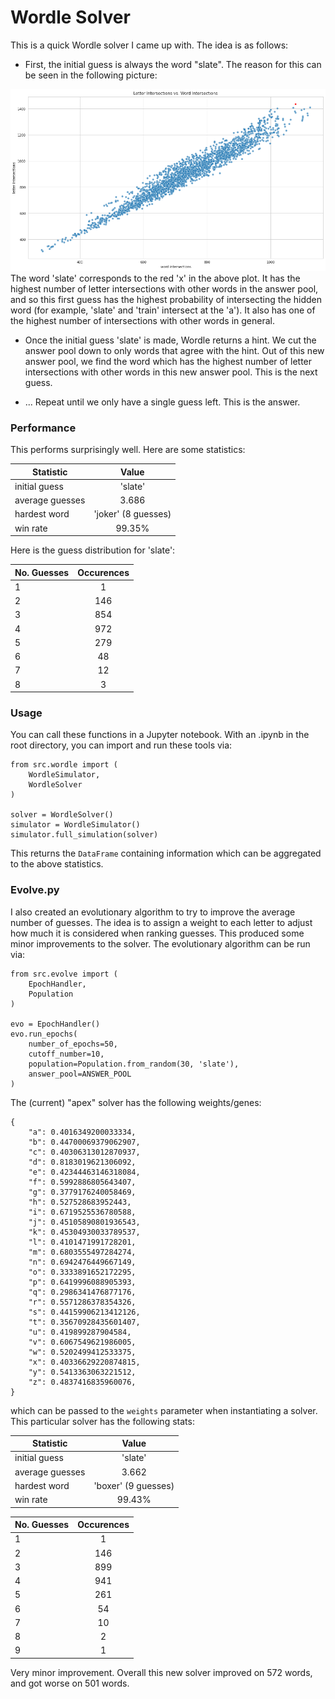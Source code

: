 # Wordle Solver

This is a quick Wordle solver I came up with. The idea is as follows:

- First, the initial guess is always the word "slate". The reason for this can be seen in the following picture:

![](data/slate.png "The red 'x' is the point corresponding to the word 'slate'.")
The word 'slate' corresponds to the red 'x' in the above plot. It has the highest number of letter intersections with other words in the answer pool, and so this first guess has the highest probability of intersecting the hidden word (for example, 'slate' and 'train' intersect at the 'a'). It also has one of the highest number of intersections with other words in general.

- Once the initial guess 'slate' is made, Wordle returns a hint. We cut the answer pool down to only words that agree with the hint. Out of this new answer pool, we find the word which has the highest number of letter intersections with other words in this new answer pool. This is the next guess.

- ... Repeat until we only have a single guess left. This is the answer. 

### Performance
This performs surprisingly well. Here are some statistics:

| Statistic       |        Value        |
| --------------- | :-----------------: |
| initial guess   |       'slate'       |
| average guesses |        3.686        |
| hardest word    | 'joker' (8 guesses) |
| win rate        |       99.35%        |

Here is the guess distribution for 'slate':

| No. Guesses | Occurences |
| ----------- | :--------: |
| 1           |     1      |
| 2           |    146     |
| 3           |    854     |
| 4           |    972     |
| 5           |    279     |
| 6           |     48     |
| 7           |     12     |
| 8           |     3      |

### Usage

You can call these functions in a Jupyter notebook. With an .ipynb in the root directory, you can import and run these tools via:
```
from src.wordle import (
    WordleSimulator,
    WordleSolver
)

solver = WordleSolver()
simulator = WordleSimulator()
simulator.full_simulation(solver)
```
This returns the `DataFrame` containing information which can be aggregated to the above statistics.

### Evolve.py

I also created an evolutionary algorithm to try to improve the average number of guesses. The idea is to assign a weight to each letter to adjust how much it is considered when ranking guesses. This produced some minor improvements to the solver. The evolutionary algorithm can be run via:
```
from src.evolve import (
    EpochHandler,
    Population
)

evo = EpochHandler()
evo.run_epochs(
    number_of_epochs=50, 
    cutoff_number=10, 
    population=Population.from_random(30, 'slate'), 
    answer_pool=ANSWER_POOL
)
```

The (current) "apex" solver has the following weights/genes:

```
{
    "a": 0.4016349200033334,
    "b": 0.44700069379062907,
    "c": 0.40306313012870937,
    "d": 0.8183019621306092,
    "e": 0.42344463146318084,
    "f": 0.5992886805643407,
    "g": 0.3779176240058469,
    "h": 0.527528683952443,
    "i": 0.6719525536780588,
    "j": 0.45105890801936543,
    "k": 0.45304930033789537,
    "l": 0.4101471991728201,
    "m": 0.6803555497284274,
    "n": 0.6942476449667149,
    "o": 0.3333891652172295,
    "p": 0.6419996088905393,
    "q": 0.2986341476877176,
    "r": 0.5571286378354326,
    "s": 0.44159906213412126,
    "t": 0.35670928435601407,
    "u": 0.419899287904584,
    "v": 0.6067549621986005,
    "w": 0.5202499412533375,
    "x": 0.40336629220874815,
    "y": 0.5413363063221512,
    "z": 0.4837416835960076,
}
```
which can be passed to the `weights` parameter when instantiating a solver. This particular solver has the following stats:

| Statistic       |        Value        |
| --------------- | :-----------------: |
| initial guess   |       'slate'       |
| average guesses |        3.662        |
| hardest word    | 'boxer' (9 guesses) |
| win rate        |       99.43%        |

| No. Guesses | Occurences |
| ----------- | :--------: |
| 1           |     1      |
| 2           |    146     |
| 3           |    899     |
| 4           |    941     |
| 5           |    261     |
| 6           |     54     |
| 7           |     10     |
| 8           |     2      |
| 9           |     1      |

Very minor improvement. Overall this new solver improved on 572 words, and got worse on 501 words.
